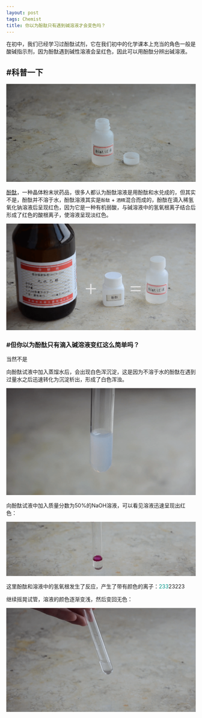 ```yaml
---
layout: post
tags: Chemist
title: 你以为酚酞只有遇到碱溶液才会变色吗？
---
```

在初中，我们已经学习过酚酞试剂，它在我们初中的化学课本上充当的角色一般是酸碱指示剂，因为酚酞遇到碱性溶液会呈红色，因此可以用酚酞分辨出碱溶液。

## #科普一下

![酚酞.png][2]

[酚酞][1]，一种晶体粉末状药品，很多人都认为酚酞溶液是用酚酞和水兑成的，但其实不是，酚酞并不溶于水，酚酞溶液其实是`酚酞` + `酒精`混合而成的，酚酞在滴入稀氢氧化钠溶液后呈现红色，因为它是一种有机弱酸，与碱溶液中的氢氧根离子结合后形成了红色的酸根离子，使溶液呈现淡红色。

![酚酞和酒精.png][3]

### #但你以为酚酞只有滴入碱溶液变红这么简单吗？

当然不是

向酚酞试液中加入蒸馏水后，会出现白色浑沉淀，这是因为不溶于水的酚酞在遇到过量水之后迅速转化为沉淀析出，形成了白色浑浊。

![白色浑浊酚酞.png][4]

向酚酞试液中加入质量分数为50%的NaOH溶液，可以看见溶液迅速呈现出红色：

![浓氢氧化钠][12]

这里酚酞和溶液中的氢氧根发生了反应，产生了带有颜色的离子：<span style="color: #009688">233</span>23223

继续摇晃试管，溶液的颜色逐渐变浅，然后变回无色：

![颜色消失][11]

[1]: https://wapbaike.baidu.com/item/%E9%85%9A%E9%85%9E/1596924-
[2]: /usrimg/2017-12-27-chemist-1.png
[3]: /usrimg/2017-12-27-chemist-2.png
[4]: /usrimg/2017-12-27-chemist-3.png
[5]: /usrimg/2017-12-27-chemist-4.png
[6]: /usrimg/2017-12-27-chemist-5.png
[7]: /usrimg/2017-12-27-chemist-6.png
[8]: /usrimg/2017-12-27-chemist-7.png
[9]: /usrimg/2017-12-27-chemist-8.png
[10]: /usrimg/2017-12-27-chemist-9.png
[11]: /usrimg/2017-12-27-chemist-10.png
[12]: /usrimg/2017-12-27-chemist-11.png
